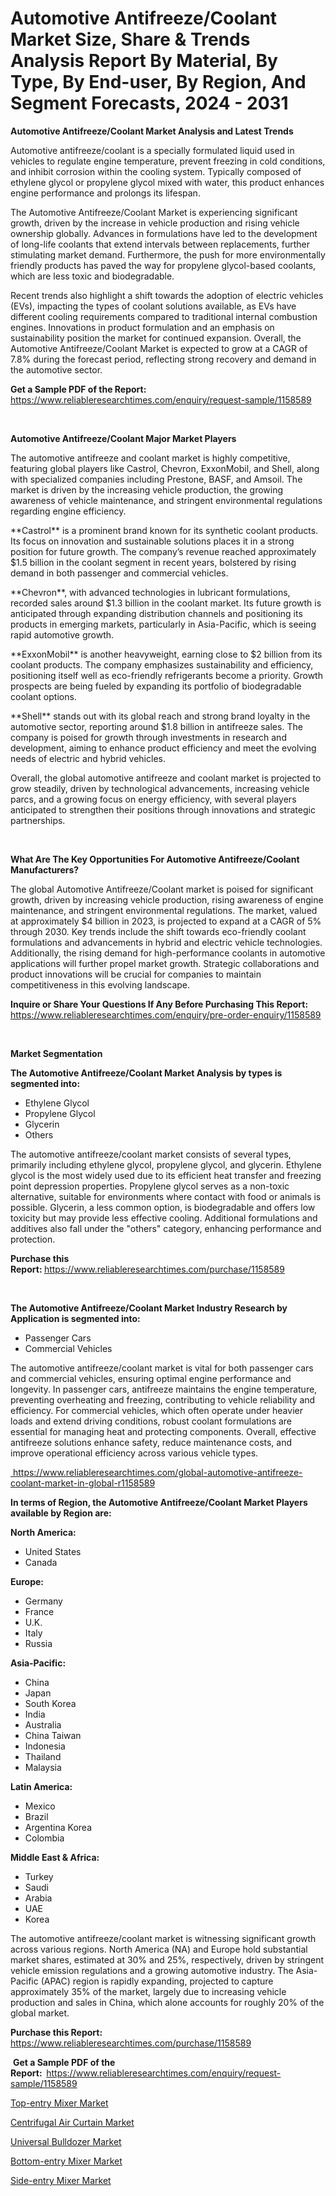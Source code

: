<p><h1>Automotive Antifreeze/Coolant Market Size, Share & Trends Analysis Report By Material, By Type, By End-user, By Region, And Segment Forecasts, 2024 - 2031</h1></p><p><strong>Automotive Antifreeze/Coolant Market Analysis and Latest Trends</strong></p>
<p><p>Automotive antifreeze/coolant is a specially formulated liquid used in vehicles to regulate engine temperature, prevent freezing in cold conditions, and inhibit corrosion within the cooling system. Typically composed of ethylene glycol or propylene glycol mixed with water, this product enhances engine performance and prolongs its lifespan.</p><p>The Automotive Antifreeze/Coolant Market is experiencing significant growth, driven by the increase in vehicle production and rising vehicle ownership globally. Advances in formulations have led to the development of long-life coolants that extend intervals between replacements, further stimulating market demand. Furthermore, the push for more environmentally friendly products has paved the way for propylene glycol-based coolants, which are less toxic and biodegradable.</p><p>Recent trends also highlight a shift towards the adoption of electric vehicles (EVs), impacting the types of coolant solutions available, as EVs have different cooling requirements compared to traditional internal combustion engines. Innovations in product formulation and an emphasis on sustainability position the market for continued expansion. Overall, the Automotive Antifreeze/Coolant Market is expected to grow at a CAGR of 7.8% during the forecast period, reflecting strong recovery and demand in the automotive sector.</p></p>
<p><strong>Get a Sample PDF of the Report:&nbsp;</strong> <a href="https://www.reliableresearchtimes.com/enquiry/request-sample/1158589?utm_campaign=1430&utm_medium=2&utm_source=Github&utm_content=ia&utm_term=11102024&utm_id=automotive-antifreezecoolant">https://www.reliableresearchtimes.com/enquiry/request-sample/1158589</a></p>
<p>&nbsp;</p>
<p><strong>Automotive Antifreeze/Coolant Major Market Players</strong></p>
<p><p>The automotive antifreeze and coolant market is highly competitive, featuring global players like Castrol, Chevron, ExxonMobil, and Shell, along with specialized companies including Prestone, BASF, and Amsoil. The market is driven by the increasing vehicle production, the growing awareness of vehicle maintenance, and stringent environmental regulations regarding engine efficiency.</p><p>**Castrol** is a prominent brand known for its synthetic coolant products. Its focus on innovation and sustainable solutions places it in a strong position for future growth. The company’s revenue reached approximately $1.5 billion in the coolant segment in recent years, bolstered by rising demand in both passenger and commercial vehicles.</p><p>**Chevron**, with advanced technologies in lubricant formulations, recorded sales around $1.3 billion in the coolant market. Its future growth is anticipated through expanding distribution channels and positioning its products in emerging markets, particularly in Asia-Pacific, which is seeing rapid automotive growth.</p><p>**ExxonMobil** is another heavyweight, earning close to $2 billion from its coolant products. The company emphasizes sustainability and efficiency, positioning itself well as eco-friendly refrigerants become a priority. Growth prospects are being fueled by expanding its portfolio of biodegradable coolant options.</p><p>**Shell** stands out with its global reach and strong brand loyalty in the automotive sector, reporting around $1.8 billion in antifreeze sales. The company is poised for growth through investments in research and development, aiming to enhance product efficiency and meet the evolving needs of electric and hybrid vehicles.</p><p>Overall, the global automotive antifreeze and coolant market is projected to grow steadily, driven by technological advancements, increasing vehicle parcs, and a growing focus on energy efficiency, with several players anticipated to strengthen their positions through innovations and strategic partnerships.</p></p>
<p>&nbsp;</p>
<p><strong>What Are The Key Opportunities For Automotive Antifreeze/Coolant Manufacturers?</strong></p>
<p><p>The global Automotive Antifreeze/Coolant market is poised for significant growth, driven by increasing vehicle production, rising awareness of engine maintenance, and stringent environmental regulations. The market, valued at approximately $4 billion in 2023, is projected to expand at a CAGR of 5% through 2030. Key trends include the shift towards eco-friendly coolant formulations and advancements in hybrid and electric vehicle technologies. Additionally, the rising demand for high-performance coolants in automotive applications will further propel market growth. Strategic collaborations and product innovations will be crucial for companies to maintain competitiveness in this evolving landscape.</p></p>
<p><strong>Inquire or Share Your Questions If Any Before Purchasing This Report:</strong> <a href="https://www.reliableresearchtimes.com/enquiry/pre-order-enquiry/1158589?utm_campaign=1430&utm_medium=2&utm_source=Github&utm_content=ia&utm_term=11102024&utm_id=automotive-antifreezecoolant">https://www.reliableresearchtimes.com/enquiry/pre-order-enquiry/1158589</a></p>
<p>&nbsp;</p>
<p><strong>Market Segmentation</strong></p>
<p><strong>The Automotive Antifreeze/Coolant Market Analysis by types is segmented into:</strong></p>
<p><ul><li>Ethylene Glycol</li><li>Propylene Glycol</li><li>Glycerin</li><li>Others</li></ul></p>
<p><p>The automotive antifreeze/coolant market consists of several types, primarily including ethylene glycol, propylene glycol, and glycerin. Ethylene glycol is the most widely used due to its efficient heat transfer and freezing point depression properties. Propylene glycol serves as a non-toxic alternative, suitable for environments where contact with food or animals is possible. Glycerin, a less common option, is biodegradable and offers low toxicity but may provide less effective cooling. Additional formulations and additives also fall under the "others" category, enhancing performance and protection.</p></p>
<p><strong>Purchase this Report:&nbsp;</strong><a href="https://www.reliableresearchtimes.com/purchase/1158589?utm_campaign=1430&utm_medium=2&utm_source=Github&utm_content=ia&utm_term=11102024&utm_id=automotive-antifreezecoolant">https://www.reliableresearchtimes.com/purchase/1158589</a></p>
<p>&nbsp;</p>
<p><strong>The Automotive Antifreeze/Coolant Market Industry Research by Application is segmented into:</strong></p>
<p><ul><li>Passenger Cars</li><li>Commercial Vehicles</li></ul></p>
<p><p>The automotive antifreeze/coolant market is vital for both passenger cars and commercial vehicles, ensuring optimal engine performance and longevity. In passenger cars, antifreeze maintains the engine temperature, preventing overheating and freezing, contributing to vehicle reliability and efficiency. For commercial vehicles, which often operate under heavier loads and extend driving conditions, robust coolant formulations are essential for managing heat and protecting components. Overall, effective antifreeze solutions enhance safety, reduce maintenance costs, and improve operational efficiency across various vehicle types.</p></p>
<p><a href="https://www.reliableresearchtimes.com/global-automotive-antifreeze-coolant-market-in-global-r1158589?utm_campaign=1430&utm_medium=2&utm_source=Github&utm_content=ia&utm_term=11102024&utm_id=automotive-antifreezecoolant">&nbsp;https://www.reliableresearchtimes.com/global-automotive-antifreeze-coolant-market-in-global-r1158589</a></p>
<p><strong>In terms of Region, the Automotive Antifreeze/Coolant Market Players available by Region are:</strong></p>
<p>
    <p> <strong> North America: </strong>
        <ul>
            <li>United States</li>
            <li>Canada</li>
        </ul>
        </p> 
    <p> <strong> Europe: </strong>
        <ul>
            <li>Germany</li>
            <li>France</li>
            <li>U.K.</li>
            <li>Italy</li>
            <li>Russia</li>
        </ul>
        </p> 
    <p> <strong> Asia-Pacific: </strong>
        <ul>
            <li>China</li>
            <li>Japan</li>
            <li>South Korea</li>
            <li>India</li>
            <li>Australia</li>
            <li>China Taiwan</li>
            <li>Indonesia</li>
            <li>Thailand</li>
            <li>Malaysia</li>
        </ul>
        </p> 
    <p> <strong> Latin America: </strong>
        <ul>
            <li>Mexico</li>
            <li>Brazil</li>
            <li>Argentina Korea</li>
            <li>Colombia</li>
        </ul>
        </p> 
    <p> <strong> Middle East & Africa: </strong>
        <ul>
            <li>Turkey</li>
            <li>Saudi</li>
            <li>Arabia</li>
            <li>UAE</li>
            <li>Korea</li>
        </ul>
    </p>
    </p>
<p><p>The automotive antifreeze/coolant market is witnessing significant growth across various regions. North America (NA) and Europe hold substantial market shares, estimated at 30% and 25%, respectively, driven by stringent vehicle emission regulations and a growing automotive industry. The Asia-Pacific (APAC) region is rapidly expanding, projected to capture approximately 35% of the market, largely due to increasing vehicle production and sales in China, which alone accounts for roughly 20% of the global market.</p></p>
<p><strong>Purchase this Report: </strong><a href="https://www.reliableresearchtimes.com/purchase/1158589?utm_campaign=1430&utm_medium=2&utm_source=Github&utm_content=ia&utm_term=11102024&utm_id=automotive-antifreezecoolant">https://www.reliableresearchtimes.com/purchase/1158589</a></p>
<p>&nbsp;<strong>Get a Sample PDF of the Report:&nbsp;&nbsp;</strong><a href="https://www.reliableresearchtimes.com/enquiry/request-sample/1158589?utm_campaign=1430&utm_medium=2&utm_source=Github&utm_content=ia&utm_term=11102024&utm_id=automotive-antifreezecoolant">https://www.reliableresearchtimes.com/enquiry/request-sample/1158589</a></p>
<p><strong></strong></p>
<p><p><a href="https://www.linkedin.com/pulse/key-drivers-top-entry-mixer-market-trends-future-outlook-6ngie?utm_campaign=1430&utm_medium=2&utm_source=Github&utm_content=ia&utm_term=11102024&utm_id=automotive-antifreezecoolant">Top-entry Mixer Market</a></p><p><a href="https://www.linkedin.com/pulse/centrifugal-air-curtain-market-report-product-type-below-f7rrc?utm_campaign=1430&utm_medium=2&utm_source=Github&utm_content=ia&utm_term=11102024&utm_id=automotive-antifreezecoolant">Centrifugal Air Curtain Market</a></p><p><a href="https://www.linkedin.com/pulse/universal-bulldozer-market-report-product-type-less-than-k2luc?utm_campaign=1430&utm_medium=2&utm_source=Github&utm_content=ia&utm_term=11102024&utm_id=automotive-antifreezecoolant">Universal Bulldozer Market</a></p><p><a href="https://www.linkedin.com/pulse/global-bottom-entry-mixer-industry-research-report-competitive-pcd1e?utm_campaign=1430&utm_medium=2&utm_source=Github&utm_content=ia&utm_term=11102024&utm_id=automotive-antifreezecoolant">Bottom-entry Mixer Market</a></p><p><a href="https://www.linkedin.com/pulse/how-regional-global-trends-shaping-side-entry-mixer-market-n9cxc?utm_campaign=1430&utm_medium=2&utm_source=Github&utm_content=ia&utm_term=11102024&utm_id=automotive-antifreezecoolant">Side-entry Mixer Market</a></p></p>